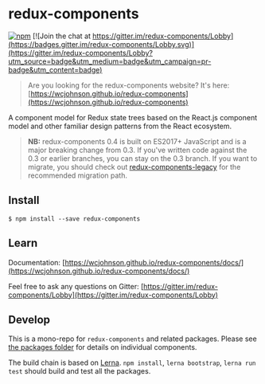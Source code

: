 # redux-components

[![npm](https://badge.fury.io/js/redux-components.svg)](https://www.npmjs.com/package/redux-components)
[![Join the chat at https://gitter.im/redux-components/Lobby](https://badges.gitter.im/redux-components/Lobby.svg)](https://gitter.im/redux-components/Lobby?utm_source=badge&utm_medium=badge&utm_campaign=pr-badge&utm_content=badge)

> Are you looking for the redux-components website? It's here: [https://wcjohnson.github.io/redux-components](https://wcjohnson.github.io/redux-components)

A component model for Redux state trees based on the React.js component model and other familiar design patterns from the React ecosystem.

> **NB:** redux-components 0.4 is built on ES2017+ JavaScript and is a major breaking change from 0.3. If you've written code against the 0.3 or earlier branches, you can stay on the 0.3 branch. If you want to migrate, you should check out [redux-components-legacy](https://github.com/wcjohnson/redux-components/tree/master/packages/redux-components-legacy) for the recommended migration path.

## Install

```
$ npm install --save redux-components
```

## Learn

Documentation: [https://wcjohnson.github.io/redux-components/docs/](https://wcjohnson.github.io/redux-components/docs/)

Feel free to ask any questions on Gitter: [https://gitter.im/redux-components/Lobby](https://gitter.im/redux-components/Lobby)

## Develop

This is a mono-repo for `redux-components` and related packages. Please see [the packages folder](/packages) for details on individual components.

The build chain is based on [Lerna](https://lernajs.io/). `npm install`, `lerna bootstrap`, `lerna run test` should build and test all the packages.
